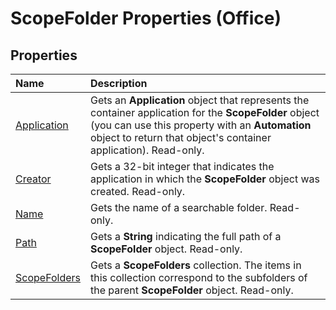 
# ScopeFolder Properties (Office)

## Properties



|**Name**|**Description**|
|:-----|:-----|
|[Application](5a77b1b5-36dd-babf-a615-28c8e9c2fad1.md)|Gets an  **Application** object that represents the container application for the **ScopeFolder** object (you can use this property with an **Automation** object to return that object's container application). Read-only.|
|[Creator](ac093f1c-1d54-58f2-f8f1-55ecf69f54b0.md)|Gets a 32-bit integer that indicates the application in which the  **ScopeFolder** object was created. Read-only.|
|[Name](da1cc239-2988-2b57-11d1-8313ae3d5566.md)|Gets the name of a searchable folder. Read-only.|
|[Path](744d1d00-ecbf-b0ad-e119-8f4267f5f7c5.md)|Gets a  **String** indicating the full path of a **ScopeFolder** object. Read-only.|
|[ScopeFolders](e3e6ef0f-46b9-1b8c-c115-ab4832c3fb8a.md)|Gets a  **ScopeFolders** collection. The items in this collection correspond to the subfolders of the parent **ScopeFolder** object. Read-only.|
